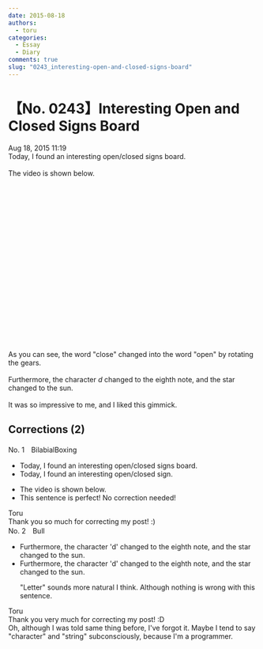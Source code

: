 ```yaml
---
date: 2015-08-18
authors:
  - toru
categories:
  - Essay
  - Diary
comments: true
slug: "0243_interesting-open-and-closed-signs-board"
---
```


# 【No. 0243】Interesting Open and Closed Signs Board
<div class="date">Aug 18, 2015 11:19</div>
<div id="post"><div id="body_show_ori">
Today, I found an interesting open/closed signs board.<br/><br/>The video is shown below.<br/><br/><object height="315" width="560">
<param name="movie" value="https://www.youtube.com/v/OKWyqc0aWoQ"/>
<embed height="315" src="https://www.youtube.com/v/OKWyqc0aWoQ" type="application/x-shockwave-flash" width="560"/>
</object>
<br/><br/>As you can see, the word "close" changed into the word "open" by rotating the gears.<br/><br/>Furthermore, the character <em>d</em> changed to the eighth note, and the star changed to the sun.<br/><br/>It was so impressive to me, and I liked this gimmick.
</div></div>

<!-- more -->


## Corrections (2)
<div id="block"><div class="first_name"> No. 1　<span class="just_name">BilabialBoxing</span></div><div id="block2">
<ul class="correction_field">
<li class="incorrect">Today, I found an interesting open/closed signs board.</li>
<li class="corrected correct">
Today, I found an interesting open/closed sign.
</li>
</ul>
<ul class="correction_field">
<li class="incorrect">The video is shown below.</li>
<li class="corrected perfect">This sentence is perfect! No correction needed!</li>
</ul>
</div><div class="name"><span class="just_name">Toru</span><br>
Thank you so much for correcting my post! :)
</div>
</div>
<div id="block"><div class="first_name"> No. 2　<span class="just_name">Bull</span></div><div id="block2">
<ul class="correction_field">
<li class="incorrect">Furthermore, the character 'd' changed to the eighth note, and the star changed to the sun.</li>
<li class="corrected correct">
Furthermore, the <span class="f_blue">character</span> 'd' changed to the eighth note, and the star changed to the sun.
<p class="correction_comment">"Letter" sounds more natural I think. Although nothing is wrong with this sentence.</p>
</li>
</ul>
</div><div class="name"><span class="just_name">Toru</span><br>
Thank you very much for correcting my post! :D<br/>Oh, although I was told same thing before, I've forgot it. Maybe I tend to say "character" and "string" subconsciously, because I'm a programmer.
</div>
</div>
